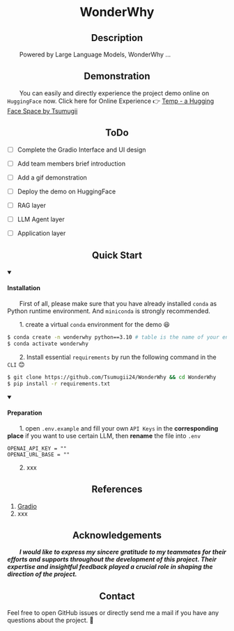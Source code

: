 <div align="center"><h1>WonderWhy</h1></div>

</div>

<div align="center"><h2>Description</h2></div>

&emsp;&emsp;Powered by Large Language Models, WonderWhy ...



</div>

<div align="center"><h2>Demonstration</h2></div>

&emsp;&emsp;You can easily and directly experience the project demo online on `HuggingFace` now. Click here for Online Experience 👉 [Temp - a Hugging Face Space by Tsumugii](https://huggingface.co/spaces/Tsumugii/temp)

</div>

<div align="center"><h2>ToDo</h2></div>

- [ ] Complete the Gradio Interface and UI design
- [ ] Add team members brief introduction
- [ ] Add a gif demonstration
- [ ] Deploy the demo on HuggingFace
- [ ] RAG layer
- [ ] LLM Agent layer
- [ ] Application layer





</div>

<div align="center"><h2>Quick Start</h2></div>

<details open>
    <summary><h4>Installation</h4></summary>


&emsp;&emsp;First of all, please make sure that you have already installed `conda` as Python runtime environment. And `miniconda` is strongly recommended.

&emsp;&emsp;1. create a virtual `conda` environment for the demo 😆

```bash
$ conda create -n wonderwhy python==3.10 # table is the name of your environment
$ conda activate wonderwhy
```

&emsp;&emsp;2. Install essential `requirements` by run the following command in the `CLI` 😊

```bash
$ git clone https://github.com/Tsumugii24/WonderWhy && cd WonderWhy
$ pip install -r requirements.txt
```

<details open>
    <summary><h4>Preparation</h4></summary>


&emsp;&emsp;1. open `.env.example` and fill your own `API Keys` in the **corresponding place** if you want to use certain LLM, then **rename** the file into `.env`

```
OPENAI_API_KEY = ""
OPENAI_URL_BASE = ""
```

&emsp;&emsp;2. xxx









</div>

<div align="center"><h2>References</h2></div>

1. [Gradio](https://www.gradio.app/)
2. xxx





</div>

<div align="center"><h2>Acknowledgements</h2></div>

&emsp;&emsp;***I would like to express my sincere gratitude to my teammates  for their efforts and supports throughout the development of this project. Their expertise and insightful feedback played a crucial role in shaping the direction of the project.***





</div>

<div align="center"><h2>Contact</h2></div>

Feel free to open GitHub issues or directly send me a mail if you have any questions about the project. 👻

